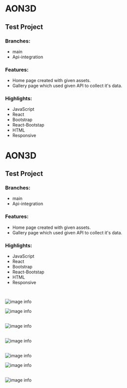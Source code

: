 # AON3D

## Test Project

### Branches:

- main
- Api-integration

### Features:

- Home page created with given assets.
- Gallery page which used given API to collect it's data.

### Highlights:

- JavaScript
- React
- Bootstrap
- React-Bootstap
- HTML
- Responsive

# AON3D

## Test Project

### Branches:

- main
- Api-integration

### Features:

- Home page created with given assets.
- Gallery page which used given API to collect it's data.

### Highlights:

- JavaScript
- React
- Bootstrap
- React-Bootstap
- HTML
- Responsive

<br/>

![image info](./public/screenshots/home.png)
<br/>

![image info](./public/screenshots/home2.png)  
<br/>

![image info](./public/screenshots/gallery.png)  
<br/>

![image info](./public/screenshots/gallery2.png)  
<br/>

![image info](./public/screenshots/home-mobile.png)
<br/>

![image info](./public/screenshots/home-mobile2.png)  
<br/>

![image info](./public/screenshots/gallery-mobile.png)
